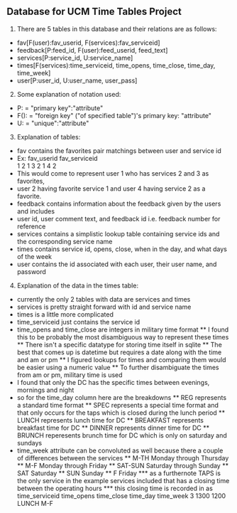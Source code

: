 Database for UCM Time Tables Project
----------------------------------

1. There are 5 tables in this database and their relations are as follows:
* fav[F(user):fav_userid, F(services):fav_serviceid]
* feedback[P:feed_id, F(user):feed_userid, feed_text]
* services[P:service_id, U:service_name]
* times[F(services):time_serviceid, time_opens, time_close, time_day, time_week]
* user[P:user_id, U:user_name, user_pass]

2. Some explanation of notation used:
* P: = "primary key":"attribute"
* F(): = "foreign key" ("of specified table")'s primary key: "attribute" 
* U: = "unique":"attribute"

3. Explanation of tables:
* fav contains the favorites pair matchings between user and service id
* Ex: fav_userid   fav_serviceid  
		1			2
		1			3
		2			1
		4			2
* This would come to represent user 1 who has services 2 and 3 as favorites,
* user 2 having favorite service 1 and user 4 having service 2 as a favorite.
* feedback contains information about the feedback given by the users and includes
* user id, user comment text, and feedback id i.e. feedback number for reference
* services contains a simplistic lookup table containing service ids and the corresponding service name
* times contains service id, opens, close, when in the day, and what days of the week
* user contains the id associated with each user, their user name, and password

4. Explanation of the data in the times table:
* currently the only 2 tables with data are services and times
* services is pretty straight forward with id and service name
* times is a little more complicated
* time_serviceid just contains the service id
* time_opens and time_close are integers in military time format
** I found this to be probably the most disambiguous way to represent these times
** There isn't a specific datatype for storing time itself in sqlite
** The best that comes up is datetime but requires a date along with the time and am or pm
** I figured lookups for times and comparing them would be easier using a numeric value
** To further disambiguate the times from am or pm, military time is used
* I found that only the DC has the specific times between evenings, mornings and night
* so for the time_day column here are the breakdowns
** REG represents a standard time format
** SPEC represents a special time format and that only occurs for the taps which is closed during the lunch period
** LUNCH represents lunch time for DC
** BREAKFAST represents breakfast time for DC
** DINNER	represents dinner time for DC
** BRUNCH   reperesents brunch time for DC which is only on saturday and sundays
* time_week attribute can be convoluted as well because there a couple of differences between the services
** M-TH Monday through Thursday
** M-F Monday through Friday
** SAT-SUN Saturday through Sunday
** SAT Saturday
** SUN Sunday
** F Friday
*** as a furthernote TAPS  is the only service in the example services included that has a closing time between the operating hours
*** this closing time is recorded in as time_serviceid time_opens time_close time_day time_week 
											3 				1300 		1200 	LUNCH 		M-F
